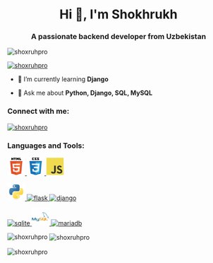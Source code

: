 <h1 align="center">Hi 👋, I'm Shokhrukh</h1>
<h3 align="center">A passionate backend developer from Uzbekistan</h3>

<p align="left"> <img src="https://komarev.com/ghpvc/?username=shoxruhpro&label=Profile%20views&color=0e75b6&style=flat" alt="shoxruhpro" /> </p>

<p align="left"> <a href="https://github.com/ryo-ma/github-profile-trophy"><img src="https://github-profile-trophy.vercel.app/?username=shoxruhpro" alt="shoxruhpro" /></a> </p>

- 🌱 I’m currently learning **Django**

- 💬 Ask me about **Python, Django, SQL, MySQL**

<h3 align="left">Connect with me:</h3>
<p align="left">
<a href="https://instagram.com/shoxruhpro" target="blank"><img align="center" src="https://raw.githubusercontent.com/rahuldkjain/github-profile-readme-generator/master/src/images/icons/Social/instagram.svg" alt="shoxruhpro" height="30" width="40" /></a>
</p>

<h3 align="left">Languages and Tools:</h3>
<p align="left">
<!-- Frontend -->
  <a href="https://www.w3.org/html/" target="_blank" rel="noreferrer"> <img src="https://raw.githubusercontent.com/devicons/devicon/master/icons/html5/html5-original-wordmark.svg" alt="html5" width="40" height="40"/> </a>
  <a href="https://www.w3schools.com/css/" target="_blank" rel="noreferrer"> <img src="https://raw.githubusercontent.com/devicons/devicon/master/icons/css3/css3-original-wordmark.svg" alt="css3" width="40" height="40"/> </a> 
  <a href="https://developer.mozilla.org/en-US/docs/Web/JavaScript" target="_blank" rel="noreferrer"> <img src="https://raw.githubusercontent.com/devicons/devicon/master/icons/javascript/javascript-original.svg" alt="javascript" width="40" height="40"/> </a>
  
<!--  Backend  -->
  <a href="https://www.python.org" target="_blank" rel="noreferrer"> <img src="https://raw.githubusercontent.com/devicons/devicon/master/icons/python/python-original.svg" alt="python" width="40" height="40"/> </a>
  <a href="https://flask.palletsprojects.com/" target="_blank" rel="noreferrer"> <img src="https://www.vectorlogo.zone/logos/pocoo_flask/pocoo_flask-icon.svg" alt="flask" width="40" height="40"/> </a>
  <a href="https://www.djangoproject.com/" target="_blank" rel="noreferrer"> <img src="https://cdn.worldvectorlogo.com/logos/django.svg" alt="django" width="40" height="40"/> </a> 
  
<!--  Database  -->
  <a href="https://www.sqlite.org/" target="_blank" rel="noreferrer"> <img src="https://www.vectorlogo.zone/logos/sqlite/sqlite-icon.svg" alt="sqlite" width="40" height="40"/> </a>
  <a href="https://www.mysql.com/" target="_blank" rel="noreferrer"> <img src="https://raw.githubusercontent.com/devicons/devicon/master/icons/mysql/mysql-original-wordmark.svg" alt="mysql" width="40" height="40"/> </a>
  <a href="https://mariadb.org/" target="_blank" rel="noreferrer"> <img src="https://www.vectorlogo.zone/logos/mariadb/mariadb-icon.svg" alt="mariadb" width="40" height="40"/> </a>
</p>

<p><img align="left" src="https://github-readme-stats.vercel.app/api/top-langs?username=shoxruhpro&show_icons=true&locale=en&layout=compact" alt="shoxruhpro" /></p>

<p>&nbsp;<img align="center" src="https://github-readme-stats.vercel.app/api?username=shoxruhpro&show_icons=true&locale=en" alt="shoxruhpro" /></p>

<p><img align="center" src="https://github-readme-streak-stats.herokuapp.com/?user=shoxruhpro&" alt="shoxruhpro" /></p>
